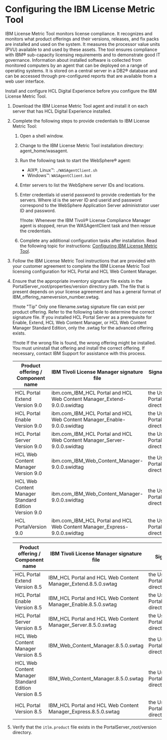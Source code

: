 # Configuring the IBM License Metric Tool

IBM License Metric Tool monitors license compliance. It recognizes and monitors what product offerings and their versions, releases, and fix packs are installed and used on the system. It measures the processor value units (PVU) available to and used by these assets. The tool ensures compliance with IBM® sub-capacity licensing requirements and to demonstrate good IT governance. Information about installed software is collected from monitored computers by an agent that can be deployed on a range of operating systems. It is stored on a central server in a DB2® database and can be accessed through pre-configured reports that are available from a web user interface.

Install and configure HCL Digital Experience before you configure the IBM License Metric Tool.

1.  Download the IBM License Metric Tool agent and install it on each server that has HCL Digital Experience installed.

2.  Complete the following steps to provide credentials to IBM License Metric Tool:

    1.  Open a shell window.

    2.  Change to the IBM License Metric Tool installation directory: agent_home/wasagent.

    3.  Run the following task to start the WebSphere® agent:

        -   AIX®, Linux™: .`/WASAgentClient.sh`
        -   Windows™: `WASAgentClient.bat`
        
    4.  Enter servers to list the WebSphere server IDs and locations.

    5.  Enter credentials id userid password to provide credentials for the servers. Where id is the server ID and userid and password correspond to the WebSphere Application Server administrator user ID and password.

        !!!note:
            Whenever the IBM Tivoli® License Compliance Manager agent is stopped, rerun the WASAgentClient task and then reissue the credentials.

    6.  Complete any additional configuration tasks after installation. Read the following topic for instructions: [Configuring IBM License Metric Tool](https://www.ibm.com/docs/en/license-metric-tool).

3.  Follow the IBM License Metric Tool instructions that are provided with your customer agreement to complete the IBM License Metric Tool licensing configuration for HCL Portal and HCL Web Content Manager.

4.  Ensure that the appropriate inventory signature file exists in the PortalServer_root/properties/version directory path. The file that is present depends on your license agreement and has a general format of IBM_offering_nameversion_number.swtag.
    
    !!!note "Tip"
        Only one filename.swtag signature file can exist per product offering. Refer to the following table to determine the correct signature file. If you installed HCL Portal Server as a prerequisite for Enable, Extend, HCL Web Content Manager, or HCL Web Content Manager Standard Edition, only the .swtag for the advanced offering exists.

    !!!note
        If the wrong file is found, the wrong offering might be installed. You must uninstall that offering and install the correct offering. If necessary, contact IBM Support for assistance with this process.

    |Product offering / Component name|IBM Tivoli License Manager signature file|Signature file's directory path|
    |---------------------------------|-----------------------------------------|-------------------------------|
    |HCL Portal Extend Version 9.0|ibm.com\_IBM\_HCL Portal and HCL Web Content Manager\_Extend-9.0.0.swidtag|the UserData path of the PortalServer_root/swidtag directory|
    |HCL Portal Enable Version 9.0|ibm.com\_IBM\_HCL Portal and HCL Web Content Manager\_Enable-9.0.0.swidtag|the UserData path of the PortalServer_root/swidtag directory|
    |HCL Portal Server Version 9.0|ibm.com\_IBM\_HCL Portal and HCL Web Content Manager\_Server-9.0.0.swidtag|the UserData path of the PortalServer_root/swidtag directory|
    |HCL Web Content Manager Version 9.0|ibm.com\_IBM\_Web\_Content\_Manager-9.0.0.swidtag|the UserData path of the PortalServer_root/swidtag directory|
    |HCL Web Content Manager Standard Edition Version 9.0|ibm.com\_IBM\_Web\_Content\_Manager-9.0.0.swidtag|the UserData path of the PortalServer_root/swidtag directory|
    |HCL PortalVersion 9.0|ibm.com\_IBM\_HCL Portal and HCL Web Content Manager\_Express-9.0.0.swidtag|the UserData path of the PortalServer_root/swidtag directory|

    |Product offering / Component name|IBM Tivoli License Manager signature file|Signature file's directory path|
    |---------------------------------|-----------------------------------------|-------------------------------|
    |HCL Portal Extend Version 8.5|IBM\_HCL Portal and HCL Web Content Manager\_Extend.8.5.0.swtag|the UserData path of the PortalServer_root/properties/version directory|
    |HCL Portal Enable Version 8.5|IBM\_HCL Portal and HCL Web Content Manager\_Enable.8.5.0.swtag|the UserData path of the PortalServer_root/properties/version directory|
    |HCL Portal Server Version 8.5|IBM\_HCL Portal and HCL Web Content Manager\_Server.8.5.0.swtag|the UserData path of the PortalServer_root/properties/version directory|
    |HCL Web Content Manager Version 8.5|IBM\_Web\_Content\_Manager.8.5.0.swtag|the UserData path of the PortalServer_root/properties/version directory|
    |HCL Web Content Manager Standard Edition Version 8.5|IBM\_Web\_Content\_Manager.8.5.0.swtag|the UserData path of the PortalServer_root/properties/version directory|
    |HCL Portal Version 8.5|IBM\_HCL Portal and HCL Web Content Manager\_Express.8.5.0.swtag|the UserData path of the PortalServer_root/properties/version directory|

5.  Verify that the `itlm.product` file exists in the PortalServer_root/version directory.



